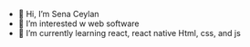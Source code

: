 - 👋 Hi, I’m Sena Ceylan
- 👀 I’m interested w web software
- 🌱 I’m currently learning react, react native 
Html, css, and js

<!---
senacyln/senacyln is a ✨ special ✨ repository because its `README.md` (this file) appears on your GitHub profile.
You can click the Preview link to take a look at your changes.
--->
